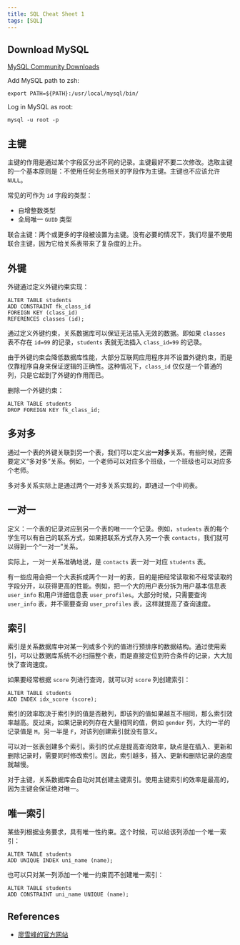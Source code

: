 ```yaml
---
title: SQL Cheat Sheet 1
tags: [SQL]
---
```


## Download MySQL
[MySQL Community Downloads](https://dev.mysql.com/downloads/mysql/)

Add MySQL path to zsh:
```
export PATH=${PATH}:/usr/local/mysql/bin/
```

Log in MySQL as root:
```
mysql -u root -p
```

## 主键
主键的作用是通过某个字段区分出不同的记录。主键最好不要二次修改。选取主键的一个基本原则是：不使用任何业务相关的字段作为主键。主键也不应该允许 `NULL`。

常见的可作为 `id` 字段的类型：
- 自增整数类型
- 全局唯一 `GUID` 类型

联合主键：两个或更多的字段被设置为主键。没有必要的情况下，我们尽量不使用联合主键，因为它给关系表带来了复杂度的上升。

## 外键
外键通过定义外键约束实现：
```
ALTER TABLE students
ADD CONSTRAINT fk_class_id
FOREIGN KEY (class_id)
REFERENCES classes (id);
```

通过定义外键约束，关系数据库可以保证无法插入无效的数据。即如果 `classes` 表不存在 `id=99` 的记录，`students` 表就无法插入 `class_id=99` 的记录。

由于外键约束会降低数据库性能，大部分互联网应用程序并不设置外键约束，而是仅靠程序自身来保证逻辑的正确性。这种情况下，`class_id` 仅仅是一个普通的列，只是它起到了外键的作用而已。

删除一个外键约束：
```
ALTER TABLE students
DROP FOREIGN KEY fk_class_id;
```

## 多对多
通过一个表的外键关联到另一个表，我们可以定义出**一对多**关系。有些时候，还需要定义“多对多”关系。例如，一个老师可以对应多个班级，一个班级也可以对应多个老师。

多对多关系实际上是通过两个一对多关系实现的，即通过一个中间表。

## 一对一
定义：一个表的记录对应到另一个表的唯一一个记录。例如，`students` 表的每个学生可以有自己的联系方式，如果把联系方式存入另一个表 `contacts`，我们就可以得到一个“一对一”关系。

实际上，一对一关系准确地说，是 `contacts` 表一对一对应 `students` 表。

有一些应用会把一个大表拆成两个一对一的表，目的是把经常读取和不经常读取的字段分开，以获得更高的性能。例如，把一个大的用户表分拆为用户基本信息表 `user_info` 和用户详细信息表 `user_profiles`。大部分时候，只需要查询 `user_info` 表，并不需要查询 `user_profiles` 表，这样就提高了查询速度。

## 索引
索引是关系数据库中对某一列或多个列的值进行预排序的数据结构。通过使用索引，可以让数据库系统不必扫描整个表，而是直接定位到符合条件的记录，大大加快了查询速度。

如果要经常根据 `score` 列进行查询，就可以对 `score` 列创建索引：
```
ALTER TABLE students
ADD INDEX idx_score (score);
```

索引的效率取决于索引列的值是否散列，即该列的值如果越互不相同，那么索引效率越高。反过来，如果记录的列存在大量相同的值，例如 `gender` 列，大约一半的记录值是 `M`，另一半是 `F`，对该列创建索引就没有意义。

可以对一张表创建多个索引。索引的优点是提高查询效率，缺点是在插入、更新和删除记录时，需要同时修改索引。因此，索引越多，插入、更新和删除记录的速度就越慢。

对于主键，关系数据库会自动对其创建主键索引。使用主键索引的效率是最高的，因为主键会保证绝对唯一。

## 唯一索引
某些列根据业务要求，具有唯一性约束。这个时候，可以给该列添加一个唯一索引：
```
ALTER TABLE students
ADD UNIQUE INDEX uni_name (name);
```

也可以只对某一列添加一个唯一约束而不创建唯一索引：
```
ALTER TABLE students
ADD CONSTRAINT uni_name UNIQUE (name);
```

## References
- [廖雪峰的官方网站](https://www.liaoxuefeng.com/wiki/1177760294764384/1218728424164736)
